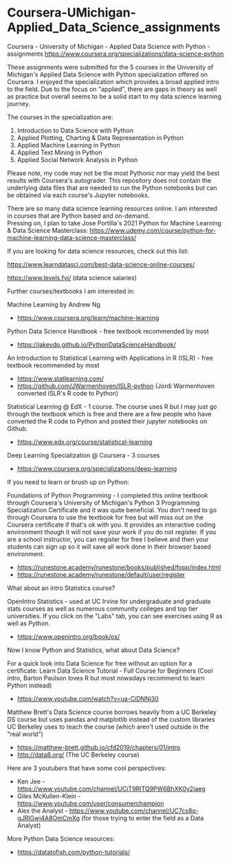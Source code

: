 # Coursera-UMichigan-Applied_Data_Science_assignments
Coursera - University of Michigan - Applied Data Science with Python - assignments
https://www.coursera.org/specializations/data-science-python

These assignments were submitted for the 5 courses in the University of Michigan's Applied Data Science with Python specialization offered on Coursera. I enjoyed the specialization which provides a broad applied intro to the field. Due to the focus on "applied", there are gaps in theory as well as practice but overall seems to be a solid start to my data science learning journey.

The courses in the specialization are:
1. Introduction to Data Science with Python
2. Applied Plotting, Charting & Data Representation in Python
3. Applied Machine Learning in Python
4. Applied Text Mining in Python
5. Applied Social Network Analysis in Python

Please note, my code may not be the most Pythonic nor may yield the best results with Coursera's autograder.
This repository does not contain the underlying data files that are needed to run the Python notebooks but can be obtained via each course's Jupyter notebooks.

There are so many data science learning resources online. I am interested in courses that are Python based and on-demand.  
Pressing on, I plan to take Jose Portilla's 2021 Python for Machine Learning & Data Science Masterclass:
https://www.udemy.com/course/python-for-machine-learning-data-science-masterclass/

If you are looking for data science resources, check out this list:

https://www.learndatasci.com/best-data-science-online-courses/

https://www.levels.fyi/ (data science salaries)

Further courses/textbooks I am interested in:

Machine Learning by Andrew Ng
- https://www.coursera.org/learn/machine-learning

Python Data Science Handbook - free textbook recommended by most
- https://jakevdp.github.io/PythonDataScienceHandbook/

An Introduction to Statistical Learning with Applications in R (ISLR) - free textbook recommended by most
- https://www.statlearning.com/
- https://github.com/JWarmenhoven/ISLR-python (Jordi Warmenhoven converted ISLR's R code to Python)

Statistical Learning @ EdX - 1 course. The course uses R but I may just go through the textbook which is free and there are a few people who have converted the R code to Python and posted their jupyter notebooks on Github.
- https://www.edx.org/course/statistical-learning

Deep Learning Specialization @ Coursera - 3 courses
- https://www.coursera.org/specializations/deep-learning

If you need to learn or brush up on Python:

Foundations of Python Programming - I completed this online textbook through Coursera's University of Michigan's Python 3 Programming Specialization Certificate and it was quite beneficial. You don't need to go through Coursera to use the textbook for free but will miss out on the Coursera certificate if that's ok with you. It provides an interactive coding environment though it will not save your work if you do not register. If you are a school instructor, you can register for free I believe and then your students can sign up so it will save all work done in their browser based environment.
- https://runestone.academy/runestone/books/published/fopp/index.html
- https://runestone.academy/runestone/default/user/register

What about an intro Statistics course?

OpenIntro Statistics - used at UC Irvine for undergraduate and graduate stats courses as well as numerous community colleges and top tier universities.
If you click on the "Labs" tab, you can see exercises using R as well as Python.
- https://www.openintro.org/book/os/

Now I know Python and Statistics, what about Data Science?

For a quick look into Data Science for free without an option for a certificate:
Learn Data Science Tutorial - Full Course for Beginners (Cool intro, Barton Paulson loves R but most nowadays recommend to learn Python instead)
- https://www.youtube.com/watch?v=ua-CiDNNj30

Matthew Brett's Data Science course borrows heavily from a UC Berkeley DS course but uses pandas and matplotlib instead of the custom libraries UC Berkeley uses to teach the course (which aren't used outside in the "real world")
- https://matthew-brett.github.io/cfd2019/chapters/01/intro
- http://data8.org/ (The UC Berkeley course)

Here are 3 youtubers that have some cool perspectives:
- Ken Jee -  https://www.youtube.com/channel/UCiT9RITQ9PW6BhXK0y2jaeg
- Giles McKullen-Klein - https://www.youtube.com/user/consumerchampion
- Alex the Analyst - https://www.youtube.com/channel/UC7cs8q-gJRlGwj4A8OmCmXg (for those trying to enter the field as a Data Analyst)

More Python Data Science resources:
- https://datatofish.com/python-tutorials/
